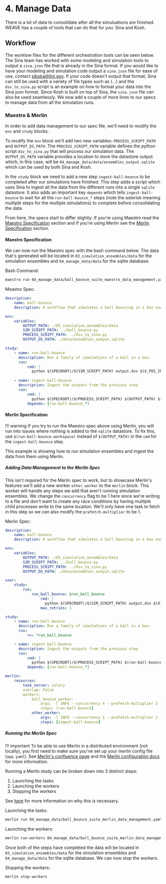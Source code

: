 # 4. Manage Data

There is a lot of data to consolidate after all the simuluations are finished. WEAVE has a couple of tools that can do that for you: Sina and Kosh.

## Workflow

The worklow files for the different orchestration tools can be seen below. The Sina team has worked with some modeling and simulation tools to output a `sina.json` file that is already in the Sina format. If you would like to have your modeling and simulation code output a `sina.json` file for ease of use, contact [siboka@llnl.gov](mailto:siboka@llnl.gov). If your code doesn't output that format, Sina can still be used with a variety of file types such as (...) and the `dsv_to_sina.py` script is an example on how to format your data into the Sina json format. Since Kosh is built on top of Sina, the `sina.json` file can also be used seamlessly. We now add a couple of more lines to our specs to manage data from all the simulation runs.

### Maestro & Merlin

In order to add data management to our spec file, we'll need to modify the `env` and `study` blocks.

To modify the `env` block we'll add two new variables: `PROCESS_SCRIPT_PATH` and `OUTPUT_DS_PATH`. The `PROCESS_SCRIPT_PATH` variable defines the python script `dsv_to_sina.py` that will process our simulation data. The `OUTPUT_DS_PATH` variable provides a location to store the datastore output which, in this case, will be `04_manage_data/data/ensembles_output.sqlite` which can be used by both Sina and Kosh.

In the `study` block we need to add a new step `ingest-ball-bounce` to be completed after our simulations have finished. This step adds a script which uses Sina to ingest all the data from the different runs into a single `sqlite` datastore. It also adds an important key `depends` which tells `ingest-ball-bounce` to wait for all the `run-ball-bounce_*` steps (note the asterisk meaning multiple steps for the multiple simulations) to complete before consolidating the data.

From here, the specs start to differ slightly. If you're using Maestro read the [Maestro Specification](./4_manage_data.md#maestro-specification) section and if you're using Merlin see the [Merlin Specification](./4_manage_data.md#merlin-specification) section.

#### Maestro Specification

We can now run the Maestro spec with the bash command below. The data that's generated will be located in `03_simulation_ensembles/data` for the simulation ensembles and `04_manage_data/data` for the sqlite database.

Bash Command:

``` bash 
maestro run 04_manage_data/ball_bounce_suite_maestro_data_management.yaml --pgen 02_uncertainty_bounds/pgen_ensembles.py
```

Meastro Spec:

``` yaml title="04_manage_data/ball_bounce_suite_maestro_data_management.yaml"
description:
    name: ball-bounce 
    description: A workflow that simulates a ball bouncing in a box over several input sets.

env:
    variables:
        OUTPUT_PATH: ./03_simulation_ensembles/data
        SIM_SCRIPT_PATH: ../ball_bounce.py
        PROCESS_SCRIPT_PATH: ../dsv_to_sina.py
        OUTPUT_DS_PATH: ./data/ensembles_output.sqlite

study:
    - name: run-ball-bounce
      description: Run a family of simulations of a ball in a box. 
      run:
          cmd: |
            python $(SPECROOT)/$(SIM_SCRIPT_PATH) output.dsv $(X_POS_INITIAL) $(Y_POS_INITIAL) $(Z_POS_INITIAL) $(X_VEL_INITIAL) $(Y_VEL_INITIAL) $(Z_VEL_INITIAL) $(GRAVITY) $(BOX_SIDE_LENGTH) $(GROUP_ID) $(RUN_ID)
    
    - name: ingest-ball-bounce
      description: Ingest the outputs from the previous step
      run:
          cmd: |
            python $(SPECROOT)/$(PROCESS_SCRIPT_PATH) $(OUTPUT_PATH) $(SPECROOT)/$(OUTPUT_DS_PATH)
          depends: [run-ball-bounce_*]
```

#### Merlin Specification

!!! warning
    If you try to run the Maestro spec above using Merlin, you will run into issues where nothing is added to the `sqlite` datastore. To fix this, use `$(run-ball-bounce.workspace)` instead of `$(OUTPUT_PATH)` in the `cmd` for the `ingest-ball-bounce` step. 
    
This example is showing how to run simulation ensembles and ingest the data from them using Merlin.

##### Adding Data Management to the Merlin Spec

This isn't required for the Merlin spec to work, but to showcase Merlin's features we'll add a new worker `other_worker` to the `merlin` block. This worker will handle any steps we add that aren't running simulation ensembles. We change the `concurrency` flag to be 1 here since we're writing to a file and don't want to create any race conditions by having multiple child processes write to the same location. We'll only have one task to fetch in this step so we can also modify the `prefetch-multiplier` to be 1.

Merlin Spec:

``` yaml title="04_manage_data/ball_bounce_suite_merlin_data_management.yaml"
description:
    name: ball-bounce 
    description: A workflow that simulates a ball bouncing in a box over several input sets.

env:
    variables:
        OUTPUT_PATH: ./03_simulation_ensembles/data
        SIM_SCRIPT_PATH: ../ball_bounce.py
        PROCESS_SCRIPT_PATH: ../dsv_to_sina.py
        OUTPUT_DS_PATH: ./data/ensembles_output.sqlite

user:
    study:
        run:
            run_ball_bounce: &run_ball_bounce
                cmd: |
                  python $(SPECROOT)/$(SIM_SCRIPT_PATH) output.dsv $(X_POS_INITIAL) $(Y_POS_INITIAL) $(Z_POS_INITIAL) $(X_VEL_INITIAL) $(Y_VEL_INITIAL) $(Z_VEL_INITIAL) $(GRAVITY) $(BOX_SIDE_LENGTH) $(GROUP_ID) $(RUN_ID)
                max_retries: 1

study:
    - name: run-ball-bounce
      description: Run a family of simulations of a ball in a box. 
      run:
          <<: *run_ball_bounce

    - name: ingest-ball-bounce
      description: Ingest the outputs from the previous step
      run:
          cmd: |
            python $(SPECROOT)/$(PROCESS_SCRIPT_PATH) $(run-ball-bounce.workspace) $(SPECROOT)/$(OUTPUT_DS_PATH)
          depends: [run-ball-bounce_*]

merlin:
    resources:
        task_server: celery
        overlap: False
        workers:
            ball_bounce_worker:
                args: -l INFO --concurrency 4 --prefetch-multiplier 2 -O fair
                steps: [run-ball-bounce]
            other_worker:
                args: -l INFO --concurrency 1 --prefetch-multiplier 1 -O fair
                steps: [ingest-ball-bounce]
```

##### Running the Merlin Spec

!!! important
    To be able to use Merlin in a distributed environment (not locally), you first need to make sure you've set up your merlin config file (`app.yaml`). See [Merlin's confluence page](https://lc.llnl.gov/confluence/display/MERLIN) and the [Merlin configuration docs](https://merlin.readthedocs.io/en/latest/merlin_config.html) for more information.

Running a Merlin study can be broken down into 3 distinct steps:

1. Launching the tasks
2. Launching the workers
3. Stopping the workers

See [here](./3_simulation_ensembles.md#running-the-merlin-spec) for more information on why this is necessary.

Launching the tasks:

``` bash
merlin run 04_manage_data/ball_bounce_suite_merlin_data_management.yaml --pgen 02_uncertainty_bounds/pgen_ensembles.py
```

Launching the workers:

``` bash
merlin run-workers 04_manage_data/ball_bounce_suite_merlin_data_management.yaml
```

Once both of the steps have completed the data will be located in `03_simulation_ensembles/data` for the simulation ensembles and `04_manage_data/data` for the sqlite database. We can now stop the workers.

Stopping the workers:

``` bash
merlin stop-workers
```
